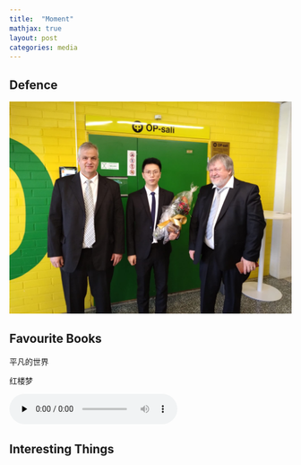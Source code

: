 ```yaml
---
title:  "Moment"
mathjax: true
layout: post
categories: media
---
```


## Defence

![defence.jpg](/defence.jpg)

## Favourite Books

平凡的世界

红楼梦

<audio id="audio" controls="" preload="none">
      <source id="mp3" src="/music.mp3">
</audio>

## Interesting Things




